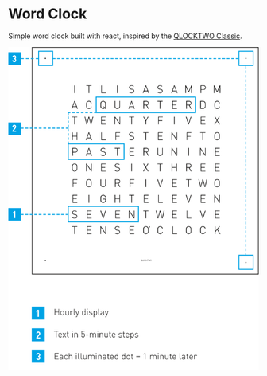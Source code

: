# Word Clock

Simple word clock built with react, inspired by the [QLOCKTWO Classic](https://qlocktwo.com/en/qlocktwo-classic/).

![QLOCKTWO Classic Design](./imgs/design.png)

